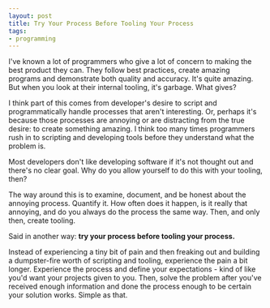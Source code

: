 ```yaml
---
layout: post
title: Try Your Process Before Tooling Your Process
tags:
- programming
---
```

I've known a lot of programmers who give a lot of concern to making the best product they can. They follow best practices, create amazing programs and demonstrate both quality and accuracy. It's quite amazing.  But when you look at their internal tooling, it's garbage.  What gives?

I think part of this comes from developer's desire to script and programmatically handle processes that aren't interesting.  Or, perhaps it's because those processes are annoying or are distracting from the true desire: to create something amazing.  I think too many times programmers rush in to scripting and developing tools before they understand what the problem is.

Most developers don't like developing software if it's not thought out and there's no clear goal.  Why do you allow yourself to do this with your tooling, then?

The way around this is to examine, document, and be honest about the annoying process. Quantify it. How often does it happen, is it really that annoying, and do you always do the process the same way.  Then, and only then, create tooling.

Said in another way: **try your process before tooling your process.**

Instead of experiencing a tiny bit of pain and then freaking out and building a dumpster-fire worth of scripting and tooling, experience the pain a bit longer.  Experience the process and define your expectations - kind of like you'd want your projects given to you.  Then, solve the problem after you've received enough information and done the process enough to be certain your solution works.  Simple as that.